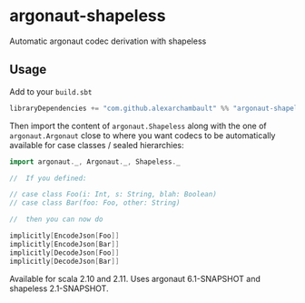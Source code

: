 # argonaut-shapeless

Automatic argonaut codec derivation with shapeless

## Usage

Add to your `build.sbt`
```scala
libraryDependencies += "com.github.alexarchambault" %% "argonaut-shapeless" % "6.1-SNAPSHOT"
```

Then import the content of `argonaut.Shapeless` along with the one of `argonaut.Argonaut` close to where you want codecs to be automatically available for case classes / sealed hierarchies:
```scala
import argonaut._, Argonaut._, Shapeless._

//  If you defined:

// case class Foo(i: Int, s: String, blah: Boolean)
// case class Bar(foo: Foo, other: String)

//  then you can now do

implicitly[EncodeJson[Foo]]
implicitly[EncodeJson[Bar]]
implicitly[DecodeJson[Foo]]
implicitly[DecodeJson[Bar]]

```

Available for scala 2.10 and 2.11. Uses argonaut 6.1-SNAPSHOT and shapeless 2.1-SNAPSHOT.
